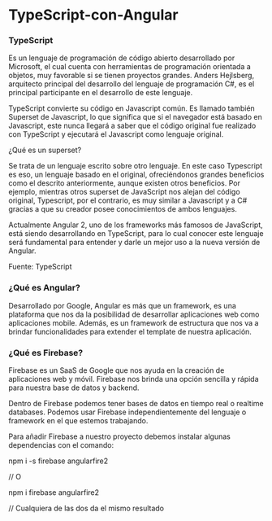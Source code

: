 # TypeScript-con-Angular

### TypeScript

Es un lenguaje de programación de código abierto desarrollado por Microsoft, el cual cuenta con herramientas de programación orientada a objetos, muy favorable si se tienen proyectos grandes. Anders Hejlsberg, arquitecto principal del desarrollo del lenguaje de programación C#, es el principal participante en el desarrollo de este lenguaje.

TypeScript convierte su código en Javascript común. Es llamado también Superset de Javascript, lo que significa que si el navegador está basado en Javascript, este nunca llegará a saber que el código original fue realizado con TypeScript y ejecutará el Javascript como lenguaje original.

¿Qué es un superset?

Se trata de un lenguaje escrito sobre otro lenguaje. En este caso Typescript es eso, un lenguaje basado en el original, ofreciéndonos grandes beneficios como el descrito anteriormente, aunque existen otros beneficios. Por ejemplo, mientras otros superset de JavaScript nos alejan del código original, Typescript, por el contrario, es muy similar a Javascript y a C# gracias a que su creador posee conocimientos de ambos lenguajes.

Actualmente Angular 2, uno de los frameworks más famosos de JavaScript, está siendo desarrollando en TypeScript, para lo cual conocer este lenguaje será fundamental para entender y darle un mejor uso a la nueva versión de Angular.

Fuente: TypeScript

### ¿Qué es Angular?

Desarrollado por Google, Angular es más que un framework, es una plataforma que nos da la posibilidad de desarrollar aplicaciones web como aplicaciones mobile. Además, es un framework de estructura que nos va a brindar funcionalidades para extender el template de nuestra aplicación.

### ¿Qué es Firebase?

Firebase es un SaaS de Google que nos ayuda en la creación de aplicaciones web y móvil. Firebase nos brinda una opción sencilla y rápida para nuestra base de datos y backend.

Dentro de Firebase podemos tener bases de datos en tiempo real o realtime databases. Podemos usar Firebase independientemente del lenguaje o framework en el que estemos trabajando.

Para añadir Firebase a nuestro proyecto debemos instalar algunas dependencias con el comando:

npm i -s firebase angularfire2

// O

npm i firebase angularfire2

// Cualquiera de las dos da el mismo resultado
